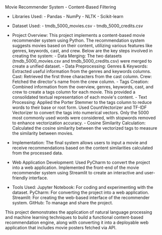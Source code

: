 Movie Recommender System - Content-Based Filtering

* Libraries Used:
               - Pandas
               - NumPy
               - NLTK
               - Scikit-learn

* Dataset Used:
               - tmdb_5000_movies.csv
               - tmdb_5000_credits.csv

* Project Overview:
                  This project implements a content-based movie recommender system using Python. The recommendation system suggests movies based on their content, 
                  utilizing various features like genres, keywords, cast, and crew. Below are the key steps involved in creating the system:
         - Data Merging:
                  The two datasets (tmdb_5000_movies.csv and tmdb_5000_credits.csv) were merged to create a unified dataset.
         - Data Preprocessing:
                  Genres & Keywords: Extracted useful information from the genres and keywords columns.
                  Cast: Retrieved the first three characters from the cast column.
                  Crew: Fetched the director's name from the crew column.
         - Tags Creation:
                  Combined information from the overview, genres, keywords, cast, and crew to create a tags column for each movie. This provided a consolidated textual 
                  representation of each movie's content.
         - Text Processing:
                  Applied the Porter Stemmer to the tags column to reduce words to their base or root form.
                  Used CountVectorizer and TF-IDF Vectorizer to convert the tags into numerical vectors. Only the 5000 most commonly used words were considered, with 
                  stopwords removed to enhance vectorization accuracy.
         - Cosine Similarity Calculation:
                  Calculated the cosine similarity between the vectorized tags to measure the similarity between movies.

* Implementation:
            The final system allows users to input a movie and receive recommendations based on the content similarities calculated from the processed data.

* Web Application Development:
            Used PyCharm to convert the project into a web application.
            Implemented the front-end of the movie recommender system using Streamlit to create an interactive and user-friendly interface.

* Tools Used:
            Jupyter Notebook: For coding and experimenting with the dataset.
            PyCharm: For converting the project into a web application.
            Streamlit: For creating the web-based interface of the recommender system.
            GitHub: To manage and share the project.

This project demonstrates the application of natural language processing and machine learning techniques to build a functional content-based recommendation engine, along with converting it into a deployable web application that includes movie posters fetched via API.
  
